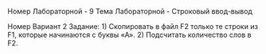 Номер Лабораторной - 9
Тема Лабораторной - Строковый ввод-вывод

Номер Вариант 2
Задание: 1) Скопировать в файл F2 только те строки из F1, которые
начинаются с буквы «А».
2) Подсчитать количество слов в F2.